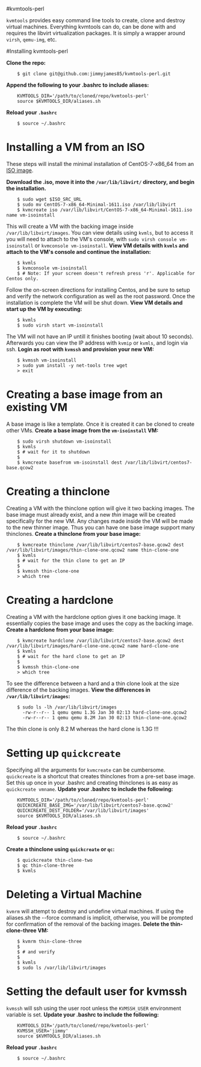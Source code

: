 #kvmtools-perl

`kvmtools` provides easy command line tools to create, clone and
destroy virtual machines. Everything kvmtools can do, can be done with
and requires the libvirt virtualization packages. It is simply a
wrapper around `virsh`, `qemu-img`, etc.

#Installing kvmtools-perl

**Clone the repo:**

		$ git clone git@github.com:jimmyjames85/kvmtools-perl.git
	
**Append the following to your .bashrc to include aliases:**

		KVMTOOLS_DIR='/path/to/cloned/repo/kvmtools-perl'
		source $KVMTOOLS_DIR/aliases.sh

**Reload your `.bashrc`**

		$ source ~/.bashrc


# Installing a VM from an ISO

These steps will install the minimal installation of CentOS-7-x86_64
from an
[ISO image](http://isoredirect.centos.org/centos/7/isos/x86_64/CentOS-7-x86_64-Minimal-1611.iso).

**Download the .iso, move it into the `/var/lib/libvirt/` directory,
  and begin the installation.**

		$ sudo wget $ISO_SRC_URL
		$ sudo mv CentOS-7-x86_64-Minimal-1611.iso /var/lib/libvirt
		$ kvmcreate iso /var/lib/libvirt/CentOS-7-x86_64-Minimal-1611.iso name vm-isoinstall
		
This will create a VM with the backing image inside
`/var/lib/libvirt/images`. You can view details using `kvmls`, but to
access it you will need to attach to the VM's console, with `sudo
virsh console vm-isoinstall` or `kvmconsole vm-isoinstall`. **View VM
details with `kvmls` and attach to the VM's console and continue the
installation:**

		$ kvmls
		$ kvmconsole vm-isoinstall
		$ # Note: If your screen doesn't refresh press 'r'. Applicable for Centos only.

Follow the on-screen directions for installing Centos, and be sure to
setup and verify the network configuration as well as the root
password. Once the installation is complete the VM will be shut
down. **View VM details and start up the VM by executing:**

		$ kvmls
		$ sudo virsh start vm-isoinstall

The VM will not have an IP untill it finishes booting (wait about 10
seconds). Afterwards you can view the IP address with `kvmip` or
`kvmls`, and login via ssh. **Login as root with `kvmssh` and
provision your new VM:**

		$ kvmssh vm-isoinstall
		> sudo yum install -y net-tools tree wget 
		> exit

# Creating a base image from an existing VM

A base image is like a template. Once it is created it can be cloned
to create other VMs. **Create a base image from the `vm-isoinstall`
VM:**

		$ sudo virsh shutdown vm-isoinstall
		$ kvmls
		$ # wait for it to shutdown
		$
		$ kvmcreate basefrom vm-isoinstall dest /var/lib/libvirt/centos7-base.qcow2
		
# Creating a thinclone

Creating a VM with the thinclone option will give it two backing
images. The base image must already exist, and a new *thin* image will
be created specifically for the new VM. Any changes made inside the VM
will be made to the new thinner image. Thus you can have one base
image support many thinclones. **Create a thinclone from your base
image:**

		$ kvmcreate thinclone /var/lib/libvirt/centos7-base.qcow2 dest /var/lib/libvirt/images/thin-clone-one.qcow2 name thin-clone-one
		$ kvmls
		$ # wait for the thin clone to get an IP
		$
		$ kvmssh thin-clone-one
		> which tree

# Creating a hardclone

Creating a VM with the hardclone option gives it one backing image. It
essentially copies the base image and uses the copy as the backing
image. **Create a hardclone from your base image:**

		$ kvmcreate hardclone /var/lib/libvirt/centos7-base.qcow2 dest /var/lib/libvirt/images/hard-clone-one.qcow2 name hard-clone-one
		$ kvmls
		$ # wait for the hard clone to get an IP
		$
		$ kvmssh thin-clone-one
		> which tree

To see the difference between a hard and a thin clone look at the size
difference of the backing images. **View the differences in
`/var/lib/libvirt/images`:**

		$ sudo ls -lh /var/lib/libvirt/images
		  -rw-r--r-- 1 qemu qemu 1.3G Jan 30 02:13 hard-clone-one.qcow2
		  -rw-r--r-- 1 qemu qemu 8.2M Jan 30 02:13 thin-clone-one.qcow2

The thin clone is only 8.2 M whereas the hard clone is 1.3G !!!

# Setting up `quickcreate`

Specifying all the arguments for `kvmcreate` can be cumbersome.
`quickcreate` is a shortcut that creates thinclones from a pre-set
base image. Set this up once in your .bashrc and creating thinclones
is as easy as `quickcreate vmname`. **Update your .bashrc to include
the following:**

		KVMTOOLS_DIR='/path/to/cloned/repo/kvmtools-perl'
		QUICKCREATE_BASE_IMG='/var/lib/libvirt/centos7-base.qcow2'
		QUICKCREATE_DEST_FOLDER='/var/lib/libvirt/images'
		source $KVMTOOLS_DIR/aliases.sh

**Reload your `.bashrc`**

		$ source ~/.bashrc

**Create a thinclone using `quickcreate` or `qc`:**

		$ quickcreate thin-clone-two
		$ qc thin-clone-three
		$ kvmls

# Deleting a Virtual Machine

`kvmrm` will attempt to destroy and undefine virtual machines. If
using the aliases.sh the --force command is implicit, otherwise, you
will be prompted for confirmation of the removal of the backing
images. **Delete the thin-clone-three VM:**

		$ kvmrm thin-clone-three
		$
		$ # and verify
		$
		$ kvmls
		$ sudo ls /var/lib/libvirt/images

# Setting the default user for kvmssh

`kvmssh` will ssh using the user root unless the `KVMSSH_USER`
environment variable is set. **Update your .bashrc to include the
following:**

		KVMTOOLS_DIR='/path/to/cloned/repo/kvmtools-perl'
		KVMSSH_USER='jimmy'
		source $KVMTOOLS_DIR/aliases.sh

**Reload your `.bashrc`**

		$ source ~/.bashrc
